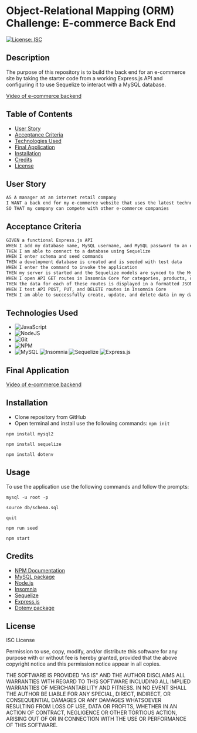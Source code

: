 # Object-Relational Mapping (ORM) Challenge: E-commerce Back End

[![License: ISC](https://img.shields.io/badge/License-ISC-blue.svg)](https://opensource.org/licenses/ISC)

## Description
The purpose of this repository is to build the back end for an e-commerce site by taking the starter code from a working Express.js API and configuring it to use Sequelize to interact with a MySQL database.

[Video of e-commerce backend](https://drive.google.com/file/d/12vhtEzMRe-2gBZ9Rrn0FE6y8TgjTLH4y/view?usp=sharing)

## Table of Contents 
- [User Story](#user-story)
- [Acceptance Criteria](#acceptance-criteria)
- [Technologies Used](#technologies-used)
- [Final Application](#final-application)
- [Installation](#installation)
- [Credits](#credits)
- [License](#license)

## User Story
```md
AS A manager at an internet retail company
I WANT a back end for my e-commerce website that uses the latest technologies
SO THAT my company can compete with other e-commerce companies
```

## Acceptance Criteria
```md
GIVEN a functional Express.js API
WHEN I add my database name, MySQL username, and MySQL password to an environment variable file
THEN I am able to connect to a database using Sequelize
WHEN I enter schema and seed commands
THEN a development database is created and is seeded with test data
WHEN I enter the command to invoke the application
THEN my server is started and the Sequelize models are synced to the MySQL database
WHEN I open API GET routes in Insomnia Core for categories, products, or tags
THEN the data for each of these routes is displayed in a formatted JSON
WHEN I test API POST, PUT, and DELETE routes in Insomnia Core
THEN I am able to successfully create, update, and delete data in my database
```

## Technologies Used
* ![JavaScript](https://img.shields.io/badge/javascript-%23323330.svg?style=for-the-badge&logo=javascript&logoColor=%23F7DF1E)
* ![NodeJS](https://img.shields.io/badge/node.js-6DA55F?style=for-the-badge&logo=node.js&logoColor=white)
* ![Git](https://img.shields.io/badge/git-%23F05033.svg?style=for-the-badge&logo=git&logoColor=white)
* ![NPM](https://img.shields.io/badge/NPM-%23000000.svg?style=for-the-badge&logo=npm&logoColor=white)
* ![MySQL](https://img.shields.io/badge/mysql-%2300f.svg?style=for-the-badge&logo=mysql&logoColor=white)
![Insomnia](https://img.shields.io/badge/Insomnia-black?style=for-the-badge&logo=insomnia&logoColor=5849BE)
![Sequelize](https://img.shields.io/badge/Sequelize-52B0E7?style=for-the-badge&logo=Sequelize&logoColor=white)
![Express.js](https://img.shields.io/badge/express.js-%23404d59.svg?style=for-the-badge&logo=express&logoColor=%2361DAFB)

## Final Application
[Video of e-commerce backend](https://drive.google.com/file/d/12vhtEzMRe-2gBZ9Rrn0FE6y8TgjTLH4y/view?usp=sharing)

## Installation 
* Clone repository from GitHub 
* Open terminal and install use the following commands:
`npm init`

`npm install mysql2`

`npm install sequelize`

`npm install dotenv`

## Usage

To use the application use the following commands and follow the prompts:

`mysql -u root -p`

`source db/schema.sql`

`quit`

`npm run seed`
  
`npm start`

## Credits
* [NPM Documentation](https://www.npmjs.com/)
* [MySQL package](https://www.npmjs.com/package/mysql)
* [Node.js](https://nodejs.org/en/) 
* [Insomnia](https://docs.insomnia.rest/)
* [Sequelize](https://www.npmjs.com/package/sequelize)
* [Express.js](https://expressjs.com/)
* [Dotenv package](https://www.npmjs.com/package/dotenv)

## License 
ISC License

Permission to use, copy, modify, and/or distribute this software for any purpose with or without fee is hereby granted, provided that the above copyright notice and this permission notice appear in all copies.

THE SOFTWARE IS PROVIDED "AS IS" AND THE AUTHOR DISCLAIMS ALL WARRANTIES WITH REGARD TO THIS SOFTWARE INCLUDING ALL IMPLIED WARRANTIES OF MERCHANTABILITY AND FITNESS. IN NO EVENT SHALL THE AUTHOR BE LIABLE FOR ANY SPECIAL, DIRECT, INDIRECT, OR CONSEQUENTIAL DAMAGES OR ANY DAMAGES WHATSOEVER RESULTING FROM LOSS OF USE, DATA OR PROFITS, WHETHER IN AN ACTION OF CONTRACT, NEGLIGENCE OR OTHER TORTIOUS ACTION, ARISING OUT OF OR IN CONNECTION WITH THE USE OR PERFORMANCE OF THIS SOFTWARE.
